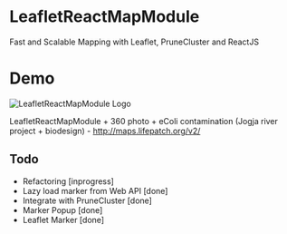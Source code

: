 # LeafletReactMapModule
Fast and Scalable Mapping with Leaflet, PruneCluster and ReactJS

# Demo



![LeafletReactMapModule Logo](http://imgs.fyi/img/6ts8.png)

LeafletReactMapModule + 360 photo + eColi contamination (Jogja river project + biodesign) - http://maps.lifepatch.org/v2/



## Todo
* Refactoring [inprogress]
* Lazy load marker from Web API [done]
* Integrate with PruneCluster [done]
* Marker Popup [done]
* Leaflet Marker [done]
